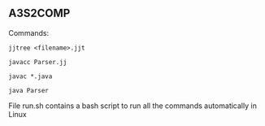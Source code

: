 ## A3S2COMP

Commands:

    jjtree <filename>.jjt

    javacc Parser.jj
    
    javac *.java
    
    java Parser
    
File run.sh contains a bash script to run all the commands automatically in Linux

